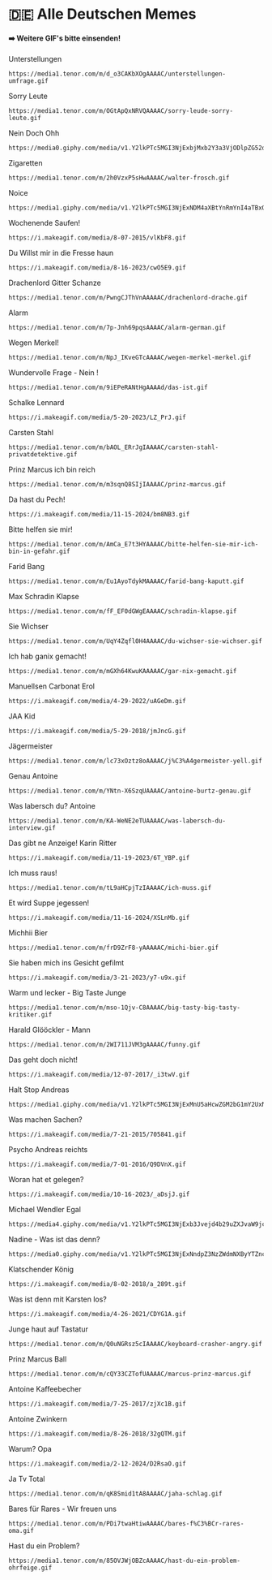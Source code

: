 # 🇩🇪 Alle Deutschen Memes
#### ➡️ Weitere GIF's bitte einsenden!
Unterstellungen
```text
https://media1.tenor.com/m/d_o3CAKbXOgAAAAC/unterstellungen-umfrage.gif
```
Sorry Leute
```text
https://media1.tenor.com/m/OGtApQxNRVQAAAAC/sorry-leude-sorry-leute.gif
```
Nein Doch Ohh
```text
https://media0.giphy.com/media/v1.Y2lkPTc5MGI3NjExbjMxb2Y3a3VjODlpZG52d2NpZWpsN2IxdGk1b3J5b2h3bGduaHppdyZlcD12MV9pbnRlcm5hbF9naWZfYnlfaWQmY3Q9Zw/LQtesjeLB5ic0FVUD6/giphy.gif
```
Zigaretten
```text
https://media1.tenor.com/m/2h0VzxP5sHwAAAAC/walter-frosch.gif
```
Noice
```text
https://media1.giphy.com/media/v1.Y2lkPTc5MGI3NjExNDM4aXBtYnRmYnI4aTBxOWpzeXduNGZhczljcGZ0NTNiZ2M1ZDhkYyZlcD12MV9pbnRlcm5hbF9naWZfYnlfaWQmY3Q9Zw/yJFeycRK2DB4c/giphy.gif
```
Wochenende Saufen!
```text
https://i.makeagif.com/media/8-07-2015/vlKbF8.gif
```
Du Willst mir in die Fresse haun
```text
https://i.makeagif.com/media/8-16-2023/cwO5E9.gif
```
Drachenlord Gitter Schanze
```text
https://media1.tenor.com/m/PwngCJThVnAAAAAC/drachenlord-drache.gif
```
Alarm
```text
https://media1.tenor.com/m/7p-Jnh69pqsAAAAC/alarm-german.gif
```
Wegen Merkel!
```text
https://media1.tenor.com/m/NpJ_IKveGTcAAAAC/wegen-merkel-merkel.gif
```
Wundervolle Frage - Nein !
```text
https://media1.tenor.com/m/9iEPeRANtHgAAAAd/das-ist.gif
```
Schalke Lennard
```text
https://i.makeagif.com/media/5-20-2023/LZ_PrJ.gif
```
Carsten Stahl
```text
https://media1.tenor.com/m/bAOL_ERrJgIAAAAC/carsten-stahl-privatdetektive.gif
```
Prinz Marcus ich bin reich
```text
https://media1.tenor.com/m/m3sqnQ8SIjIAAAAC/prinz-marcus.gif
```
Da hast du Pech!
```text
https://i.makeagif.com/media/11-15-2024/bm8NB3.gif
```
Bitte helfen sie mir!
```text
https://media1.tenor.com/m/AmCa_E7t3HYAAAAC/bitte-helfen-sie-mir-ich-bin-in-gefahr.gif
```
Farid Bang
```text
https://media1.tenor.com/m/Eu1AyoTdykMAAAAC/farid-bang-kaputt.gif
```
Max Schradin Klapse
```text
https://media1.tenor.com/m/fF_EF0dGWgEAAAAC/schradin-klapse.gif
```
Sie Wichser
```text
https://media1.tenor.com/m/UqY4Zqfl0H4AAAAC/du-wichser-sie-wichser.gif
```
Ich hab ganix gemacht!
```text
https://media1.tenor.com/m/mGXh64KwuKAAAAAC/gar-nix-gemacht.gif
```
Manuellsen Carbonat Erol
```text
https://i.makeagif.com/media/4-29-2022/uAGeDm.gif
```
JAA Kid
```text
https://i.makeagif.com/media/5-29-2018/jmJncG.gif
```
Jägermeister
```text
https://media1.tenor.com/m/lc73xOztz8oAAAAC/j%C3%A4germeister-yell.gif
```
Genau Antoine
```text
https://media1.tenor.com/m/YNtn-X6SzqUAAAAC/antoine-burtz-genau.gif
```
Was labersch du? Antoine
```text
https://media1.tenor.com/m/KA-WeNE2eTUAAAAC/was-labersch-du-interview.gif
```
Das gibt ne Anzeige! Karin Ritter 
```text
https://i.makeagif.com/media/11-19-2023/6T_YBP.gif
```
Ich muss raus!
```text
https://media1.tenor.com/m/tL9aHCpjTzIAAAAC/ich-muss.gif
```
Et wird Suppe jegessen!
```text
https://i.makeagif.com/media/11-16-2024/XSLnMb.gif
```
Michhii Bier 
```text
https://media1.tenor.com/m/frD9ZrF8-yAAAAAC/michi-bier.gif
```
Sie haben mich ins Gesicht gefilmt
```text
https://i.makeagif.com/media/3-21-2023/y7-u9x.gif
```
Warm und lecker - Big Taste Junge
```text
https://media1.tenor.com/m/mso-1Qjv-C8AAAAC/big-tasty-big-tasty-kritiker.gif
```
Harald Glööckler - Mann
```text
https://media1.tenor.com/m/2WI711JVM3gAAAAC/funny.gif
```
Das geht doch nicht!
```text
https://i.makeagif.com/media/12-07-2017/_i3twV.gif
```
Halt Stop Andreas
```text
https://media1.giphy.com/media/v1.Y2lkPTc5MGI3NjExMnU5aHcwZGM2bG1mY2UxNXp3OXhzOGdqMnJmY3BkZnhibDkwYmNlbSZlcD12MV9pbnRlcm5hbF9naWZfYnlfaWQmY3Q9Zw/mBYPAiqYlrM5FyzWXM/giphy.gif
```
Was machen Sachen?
```text
https://i.makeagif.com/media/7-21-2015/705841.gif
```
Psycho Andreas reichts
```text
https://i.makeagif.com/media/7-01-2016/Q9DVnX.gif
```
Woran hat et gelegen?
```text
https://i.makeagif.com/media/10-16-2023/_aDsjJ.gif
```
Michael Wendler Egal
```text
https://media4.giphy.com/media/v1.Y2lkPTc5MGI3NjExb3Jvejd4b29uZXJvaW9jcGp3MDJzbjB0MWNkMzE4NGt2M2E5ajB4dyZlcD12MV9pbnRlcm5hbF9naWZfYnlfaWQmY3Q9Zw/ZG5KTqutRAfZ6i5OVR/giphy.gif
```
Nadine - Was ist das denn?
```text
https://media0.giphy.com/media/v1.Y2lkPTc5MGI3NjExNndpZ3NzZWdmNXByYTZnczU3Z2VwN2R0cDc0Y3B4NjNjMmQxdGFxbCZlcD12MV9pbnRlcm5hbF9naWZfYnlfaWQmY3Q9Zw/wJbuN7RzoIoUzvBrcU/giphy.gif
```
Klatschender König
```text
https://i.makeagif.com/media/8-02-2018/a_289t.gif
```
Was ist denn mit Karsten los?
```text
https://i.makeagif.com/media/4-26-2021/CDYG1A.gif
```
Junge haut auf Tastatur
```text
https://media1.tenor.com/m/Q0uNGRsz5cIAAAAC/keyboard-crasher-angry.gif
```
Prinz Marcus Ball
```text
https://media1.tenor.com/m/cQY33CZTofUAAAAC/marcus-prinz-marcus.gif
```
Antoine Kaffeebecher
```text
https://i.makeagif.com/media/7-25-2017/zjXc1B.gif
```
Antoine Zwinkern
```text
https://i.makeagif.com/media/8-26-2018/32gQTM.gif
```
Warum? Opa 
```text
https://i.makeagif.com/media/2-12-2024/D2RsaO.gif
```
Ja Tv Total
```text
https://media1.tenor.com/m/qK8Smid1tA8AAAAC/jaha-schlag.gif
```
Bares für Rares - Wir freuen uns
```text
https://media1.tenor.com/m/PDi7twaHtiwAAAAC/bares-f%C3%BCr-rares-oma.gif
```
Hast du ein Problem?
```text
https://media1.tenor.com/m/85OVJWjOBZcAAAAC/hast-du-ein-problem-ohrfeige.gif
```
